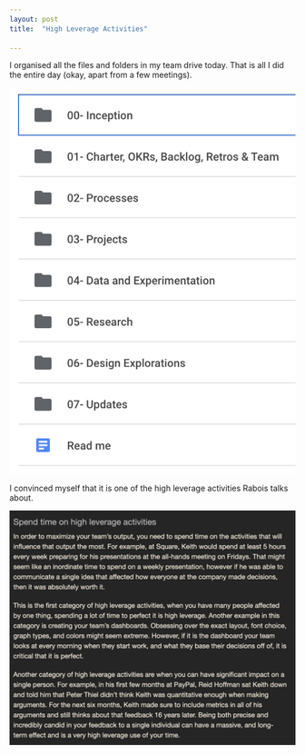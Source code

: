 ```yaml
---
layout: post
title:  "High Leverage Activities"

---
```


I organised all the files and folders in my team drive today. That is all I did the entire day (okay, apart from a few meetings).

![Folder Structure](/assets/img/folder_structure.png)

I convinced myself that it is one of the high leverage activities Rabois talks about.

![Rabois High Leverage Activities](/assets/img/rabois_leverage.png)
